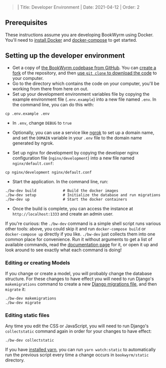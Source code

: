 >| Title: Developer Environment
>| Date: 2021-04-12
>| Order: 2

## Prerequisites

These instructions assume you are developing BookWyrm using Docker. You'll need to [install Docker](https://docs.docker.com/engine/install/) and [docker-compose](https://docs.docker.com/compose/install/) to get started.

## Setting up the developer environment

- Get a copy of [the BookWyrm codebase from GitHub](https://github.com/bookwyrm-social/bookwyrm). You can [create a fork](https://docs.github.com/en/get-started/quickstart/fork-a-repo) of the repository, and then [use `git clone` to download the code](https://docs.github.com/en/github/creating-cloning-and-archiving-repositories/cloning-a-repository-from-github/cloning-a-repository) to your computer.
- Go to the directory which contains the code on your computer, you'll be working from there from here on out.
- Set up your development environment variables file by copying the example environment file (`.env.example`) into a new file named `.env`. In the command line, you can do this with:
``` { .sh }
cp .env.example .env
```
- In `.env`, change `DEBUG` to `true`
- Optionally, you can use a service like [ngrok](https://ngrok.com/) to set up a domain name, and set the `DOMAIN` variable in your `.env` file to the domain name generated by ngrok.

- Set up nginx for development by copying the developer nginx configuration file (`nginx/development`) into a new file named `nginx/default.conf`:
``` { .sh }
cp nginx/development nginx/default.conf
```

- Start the application. In the command line, run:
``` { .sh }
./bw-dev build            # Build the docker images
./bw-dev setup            # Initialize the database and run migrations
./bw-dev up               # Start the docker containers
```
- Once the build is complete, you can access the instance at `http://localhost:1333` and create an admin user.

If you're curious: the `./bw-dev` command is a simple shell script runs various other tools: above, you could skip it and run `docker-compose build` or `docker-compose up` directly if you like. `./bw-dev` just collects them into one common place for convenience. Run it without arguments to get a list of available commands, read the [documentation page](/command-line-tool.html) for it, or open it up and look around to see exactly what each command is doing!

### Editing or creating Models

If you change or create a model, you will probably change the database structure. For these changes to have effect you will need to run Django's `makemigrations` command to create a new [Django migrations file](https://docs.djangoproject.com/en/3.2/topics/migrations), and then `migrate` it:

``` { .sh }
./bw-dev makemigrations
./bw-dev migrate
```

### Editing static files
Any time you edit the CSS or JavaScript, you will need to run Django's `collectstatic` command again in order for your changes to have effect:
``` { .sh }
./bw-dev collectstatic
```

If you have [installed yarn](https://yarnpkg.com/getting-started/install), you can run `yarn watch:static` to automatically run the previous script every time a change occurs in `bookwyrm/static` directory.
